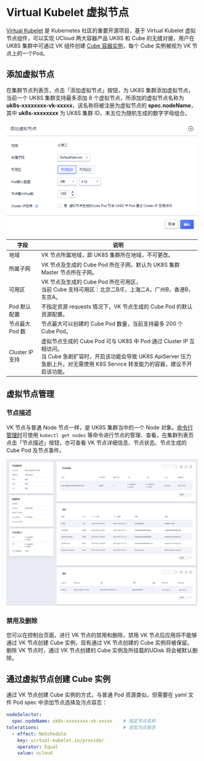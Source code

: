 # Virtual Kubelet 虚拟节点

[Virtual Kubelet](https://virtual-kubelet.io/) 是 Kubernetes 社区的重要开源项目，基于 Virtual Kubelet 虚拟节点组件，可以实现 UCloud 两大容器产品 UK8S 和 Cube 的无缝对接，用户在 UK8S 集群中可通过 VK 组件创建 [Cube 容器实例](/cube/README)，每个 Cube 实例被视为 VK 节点上的一个Pod。

## 添加虚拟节点

在集群节点列表页，点击「添加虚拟节点」按钮，为 UK8S 集群添加虚拟节点，当前一个 UK8S 集群支持最多添加 8 个虚拟节点，所添加的虚拟节点名称为 **uk8s-xxxxxxxx-vk-xxxxx**，该名称将被注册为虚拟节点的 **spec.nodeName**，其中 **uk8s-xxxxxxxx** 为 UK8S 集群 ID，末五位为随机生成的数字字母组合。

![](../images/administercluster/vk_01.png)

| 字段 | 说明 |
|-----|-------|
|地域|VK 节点所属地域，即 UK8S 集群所在地域，不可更改。|
|所属子网|VK 节点及生成的 Cube Pod 所在子网，默认为 UK8S 集群 Master 节点所在子网。|
|可用区|VK 节点及生成的 Cube Pod 所在可用区，<br>当前 Cube 支持可用区：北京二B/E，上海二A，广州B，香港B，东京A。|
|Pod 默认配置|不指定资源 requests 情况下，VK 节点生成的 Cube Pod 的默认资源配置。|
|节点最大 Pod 数|节点最大可以创建的 Cube Pod 数量，当前支持最多 200 个 Cube Pod。|
|Cluster IP 支持|虚拟节点生成的 Cube Pod 可与 UK8S 中 Pod 通过 Cluster IP 互相访问。<br>当 Cube 急剧扩容时，开启该功能会导致 UK8S ApiServer 压力急剧上升。对无需使用 K8S Service 转发能力的容器，建议不开启该功能。|

## 虚拟节点管理

### 节点描述

VK 节点与普通 Node 节点一样，是 UK8S 集群当中的一个 Node 对象。[命令行管理时](/uk8s/manageviakubectl/intro_of_kubectl)可使用 `kubectl get nodes` 等命令进行节点的管理、查看，在集群列表页点击「节点描述」按钮，亦可查看 VK 节点详细信息、节点状态、节点生成的 Cube Pod 及节点事件。

![](../images/administercluster/vk_02.png)

### 禁用及删除

您可以在控制台页面，进行 VK 节点的禁用和删除，禁用 VK 节点后应用将不能够通过 VK 节点创建 Cube 实例，现有通过 VK 节点创建的 Cube 实例将被保留。删除 VK 节点时，通过 VK 节点创建的 Cube 实例及所挂载的UDisk 将会被默认删除。

## 通过虚拟节点创建 Cube 实例

通过 VK 节点创建 Cube 实例的方式，与普通 Pod 资源类似，但需要在 yaml 文件 Pod spec 中添加节点选择及污点容忍：

```yaml
nodeSelector:
  spec.nodeName: uk8s-xxxxxxxx-vk-xxxxx    # 指定节点名称
tolerations:                               # 添加污点容忍
  - effect: NoSchedule
    key: virtual-kubelet.io/provider
    operator: Equal
    value: ucloud
```